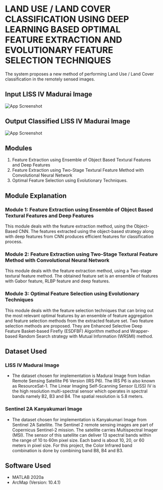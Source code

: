 
# LAND USE / LAND COVER CLASSIFICATION USING DEEP LEARNING BASED OPTIMAL FEATURE EXTRACTION AND EVOLUTIONARY FEATURE SELECTION TECHNIQUES

The system proposes a new method of performing Land Use / Land Cover classification in the remotely sensed images. 


## Input LISS IV Madurai Image

![App Screenshot](https://github.com/GladimaNisia/Ph.D-Project/assets/156109220/d982e490-a386-4be1-84a5-fa1e1aa167ab)

## Output Classified LISS IV Madurai Image

![App Screenshot](https://github.com/GladimaNisia/Ph.D-Project/assets/156109220/92c1dc3e-e3ca-46c5-8afd-2a9c941eb9e6)
## Modules

1. Feature Extraction using Ensemble of Object Based Textural Features and Deep Features
2. Feature Extraction using Two-Stage Textural Feature Method with Convolutional Neural Network
3. Optimal Feature Selection using Evolutionary Techniques. 
       

## Module Explanation

### Module 1: Feature Extraction using Ensemble of Object Based Textural Features and Deep Features
This module deals with the feature extraction method, using the Object-Based CNN. The features extracted using the object-based strategy along with deep features from CNN produces efficient features for classification process. 

### Module 2: Feature Extraction using Two-Stage Textural Feature Method with Convolutional Neural Network
This module deals with the feature extraction method, using a Two-stage textural feature method. The obtained feature set is an ensemble of features with Gabor feature, RLBP feature and deep features.

### Module 3: Optimal Feature Selection using Evolutionary Techniques
This module deals with the feature selection techniques that can bring out the most relevant optimal features by an ensemble of feature aggregation and feature selection methods from the extracted feature set. Two feature selection methods are proposed. They are Enhanced Selective Deep Feature Basket-based Firefly (ESDFBF) Algorithm method and Wrapper-based Random Search strategy with Mutual Information (WRSMI) method.  
## Dataset Used

### LISS IV Madurai Image
- The dataset chosen for implementation is Madurai Image from Indian Remote Sensing Satellite P6 Version (IRS P6). The IRS P6 is also known as ResourceSat-1. The Linear Imaging Self-Scanning Sensor (LISS) IV is the high resolution multi-spectral sensor which operates in spectral bands namely B2, B3 and B4. The spatial resolution is 5.8 meters. 

### Sentinel 2A Kanyakumari Image
- The  dataset chosen for implementation is Kanyakumari Image from Sentinel 2A Satellite. The Sentinel 2 remote sensing images are part of Copernicus Sentinel-2 mission. The satellite carries Multispectral Imager (MSI). The sensor of this satellite can deliver 13 spectral bands within the range of 10 to 60m pixel size. Each band is about 10, 20, or 60 meters in pixel size. For this project, the Color Infrared band combination is done by combining band B8, B4 and B3. 
## Software Used

- MATLAB 2020a
- ArcMap (Version: 10.4.1)
